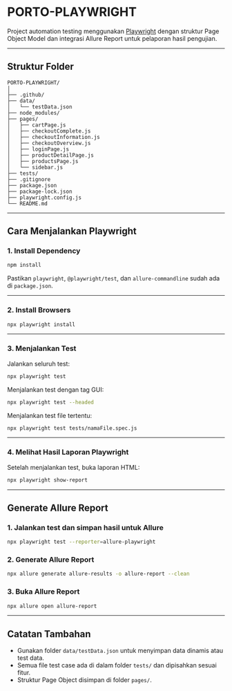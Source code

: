 # PORTO-PLAYWRIGHT

Project automation testing menggunakan [Playwright](https://playwright.dev/) dengan struktur Page Object Model dan integrasi Allure Report untuk pelaporan hasil pengujian.

---

## Struktur Folder

```
PORTO-PLAYWRIGHT/
│
├── .github/                      
├── data/
│   └── testData.json      
├── node_modules/          
├── pages/                 
│   ├── cartPage.js
│   ├── checkoutComplete.js
│   ├── checkoutInformation.js
│   ├── checkoutOverview.js
│   ├── loginPage.js
│   ├── productDetailPage.js
│   ├── productsPage.js
│   └── sidebar.js       
├── tests/                 
├── .gitignore
├── package.json
├── package-lock.json
├── playwright.config.js
└── README.md              
```

---

## Cara Menjalankan Playwright

### 1. Install Dependency

```bash
npm install
```

Pastikan `playwright`, `@playwright/test`, dan `allure-commandline` sudah ada di `package.json`.

---

### 2. Install Browsers

```bash
npx playwright install
```

---

### 3. Menjalankan Test

Jalankan seluruh test:

```bash
npx playwright test
```

Menjalankan test dengan tag GUI:

```bash
npx playwright test --headed
```

Menjalankan test file tertentu:

```bash
npx playwright test tests/namaFile.spec.js
```

---

### 4. Melihat Hasil Laporan Playwright

Setelah menjalankan test, buka laporan HTML:

```bash
npx playwright show-report
```

---

## Generate Allure Report

### 1. Jalankan test dan simpan hasil untuk Allure

```bash
npx playwright test --reporter=allure-playwright
```

### 2. Generate Allure Report

```bash
npx allure generate allure-results -o allure-report --clean
```

### 3. Buka Allure Report

```bash
npx allure open allure-report
```

---

## Catatan Tambahan

- Gunakan folder `data/testData.json` untuk menyimpan data dinamis atau test data.
- Semua file test case ada di dalam folder `tests/` dan dipisahkan sesuai fitur.
- Struktur Page Object disimpan di folder `pages/`.

